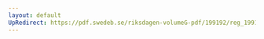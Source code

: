 ```yaml
---
layout: default
UpRedirect: https://pdf.swedeb.se/riksdagen-volumeG-pdf/199192/reg_199192/reg_199192_0586.pdf
---
```


